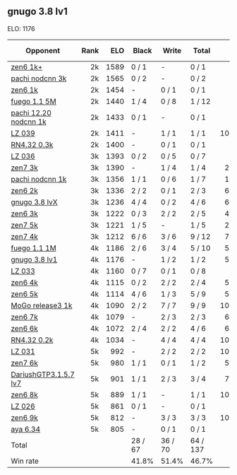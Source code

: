 ## gnugo 3.8 lv1 ##

ELO: 1176

Opponent | Rank | ELO | Black | Write | Total | Win rate
---------|-----:|----:|-------|-------|-------|-------:
[zen6 1k+](zen6%201k+.md) | 2k | 1589 | 0 / 1 | - | 0 / 1 | 0.0%
[pachi nodcnn 3k](pachi%20nodcnn%203k.md) | 2k | 1565 | 0 / 2 | - | 0 / 2 | 0.0%
[zen6 1k](zen6%201k.md) | 2k | 1454 | - | 0 / 1 | 0 / 1 | 0.0%
[fuego 1.1 5M](fuego%201.1%205M.md) | 2k | 1440 | 1 / 4 | 0 / 8 | 1 / 12 | 8.3%
[pachi 12.20 nodcnn 1k](pachi%2012.20%20nodcnn%201k.md) | 2k | 1433 | 0 / 1 | - | 0 / 1 | 0.0%
[LZ 039](LZ%20039.md) | 2k | 1411 | - | 1 / 1 | 1 / 1 | 100.0%
[RN4.32 0.3k](RN4.32%200.3k.md) | 2k | 1400 | - | 0 / 1 | 0 / 1 | 0.0%
[LZ 036](LZ%20036.md) | 3k | 1393 | 0 / 2 | 0 / 5 | 0 / 7 | 0.0%
[zen7 3k](zen7%203k.md) | 3k | 1390 | - | 1 / 4 | 1 / 4 | 25.0%
[pachi nodcnn 1k](pachi%20nodcnn%201k.md) | 3k | 1356 | 1 / 1 | 0 / 6 | 1 / 7 | 14.3%
[zen6 2k](zen6%202k.md) | 3k | 1336 | 2 / 2 | 0 / 1 | 2 / 3 | 66.7%
[gnugo 3.8 lvX](gnugo%203.8%20lvX.md) | 3k | 1236 | 4 / 4 | 0 / 2 | 4 / 6 | 66.7%
[zen6 3k](zen6%203k.md) | 3k | 1222 | 0 / 3 | 2 / 2 | 2 / 5 | 40.0%
[zen7 5k](zen7%205k.md) | 3k | 1221 | 1 / 5 | - | 1 / 5 | 20.0%
[zen7 4k](zen7%204k.md) | 3k | 1212 | 6 / 6 | 3 / 6 | 9 / 12 | 75.0%
[fuego 1.1 1M](fuego%201.1%201M.md) | 4k | 1186 | 2 / 6 | 3 / 4 | 5 / 10 | 50.0%
[gnugo 3.8 lv1](gnugo%203.8%20lv1.md) | 4k | 1176 | - | 1 / 2 | 1 / 2 | 50.0%
[LZ 033](LZ%20033.md) | 4k | 1160 | 0 / 7 | 0 / 1 | 0 / 8 | 0.0%
[zen6 4k](zen6%204k.md) | 4k | 1115 | 0 / 2 | 2 / 2 | 2 / 4 | 50.0%
[zen6 5k](zen6%205k.md) | 4k | 1114 | 4 / 6 | 1 / 3 | 5 / 9 | 55.6%
[MoGo release3 1k](MoGo%20release3%201k.md) | 4k | 1090 | 2 / 2 | 7 / 7 | 9 / 9 | 100.0%
[zen6 7k](zen6%207k.md) | 4k | 1079 | - | 2 / 3 | 2 / 3 | 66.7%
[zen6 6k](zen6%206k.md) | 4k | 1072 | 2 / 4 | 2 / 2 | 4 / 6 | 66.7%
[RN4.32 0.2k](RN4.32%200.2k.md) | 4k | 1034 | - | 4 / 4 | 4 / 4 | 100.0%
[LZ 031](LZ%20031.md) | 5k | 992 | - | 2 / 2 | 2 / 2 | 100.0%
[zen7 6k](zen7%206k.md) | 5k | 980 | 1 / 1 | 0 / 1 | 1 / 2 | 50.0%
[DariushGTP3.1.5.7 lv7](DariushGTP3.1.5.7%20lv7.md) | 5k | 901 | 1 / 1 | 2 / 3 | 3 / 4 | 75.0%
[zen6 8k](zen6%208k.md) | 5k | 889 | 1 / 1 | - | 1 / 1 | 100.0%
[LZ 026](LZ%20026.md) | 5k | 861 | 0 / 1 | - | 0 / 1 | 0.0%
[zen6 9k](zen6%209k.md) | 5k | 812 | - | 3 / 3 | 3 / 3 | 100.0%
[aya 6.34](aya%206.34.md) | 5k | 805 | - | 0 / 1 | 0 / 1 | 0.0%
Total | | | 28 / 67 | 36 / 70 | 64 / 137 | 
Win rate| | | 41.8% | 51.4% | 46.7% | 
